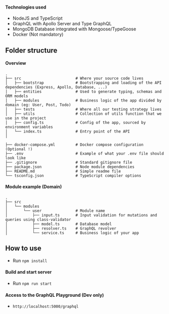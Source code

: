 

#### Technologies used

- NodeJS and TypeScript
- GraphQL with Apollo Server and Type GraphQL
- MongoDB Database integrated with Mongoose/TypeGoose
- Docker (Not mandatory)

## Folder structure

#### Overview

```
.
├── src                        # Where your source code lives
│   ├── bootstrap              # Bootstrapping and loading of the API dependencies (Express, Apollo, Database, ...)
│   ├── entities               # Used to generate typing, schemas and ORM models
│   ├── modules                # Business logic of the app divided by domain (eg: User, Post, Todo)
│   ├── tests                  # Where all our testing strategy lives
│   ├── utils                  # Collection of utils function that we use in the project
│   ├── config.ts              # Config of the app, sourced by environment variables
│   └── index.ts               # Entry point of the API
│

├── docker-compose.yml         # Docker compose configuration (Optional !)
├── .env                       # Example of what your .env file should look like
├── .gitignore                 # Standard gitignore file
├── package.json               # Node module dependencies
├── README.md                  # Simple readme file
└── tsconfig.json              # TypeScript compiler options
```

#### Module example (Domain)

```
.
├── src
│   └── modules
│       └── user               # Module name
│           ├── input.ts       # Input validation for mutations and queries using class-validator
│           ├── model.ts       # Database model
│           ├── resolver.ts    # GraphQL revolver
│           └── service.ts     # Business logic of your app
```

## How to use

- Run `npm install`

#### Build and start server 
- Run `npm run start`

#### Access to the GraphQL Playground (Dev only)

- `http://localhost:5000/graphql`
